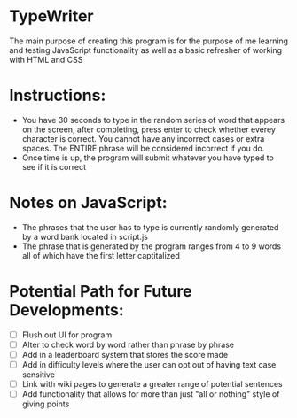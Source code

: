 # TypeWriter

The main purpose of creating this program is for the purpose of me learning and testing JavaScript functionality as well as a basic refresher of working with HTML and CSS

# Instructions:
 - You have 30 seconds to type in the random series of word that appears on the screen, after completing, press enter to check whether everey character is correct. You cannot have any incorrect cases or extra spaces. The ENTIRE phrase will be considered incorrect if you do.
 - Once time is up, the program will submit whatever you have typed to see if it is correct
 
 # Notes on JavaScript:
 - The phrases that the user has to type is currently randomly generated by a word bank located in script.js
 - The phrase that is generated by the program ranges from 4 to 9 words all of which have the first letter captitalized
 
 # Potential Path for Future Developments:
- [ ] Flush out UI for program
- [ ] Alter to check word by word rather than phrase by phrase
- [ ] Add in a leaderboard system that stores the score made
- [ ] Add in difficulty levels where the user can opt out of having text case sensitive
- [ ] Link with wiki pages to generate a greater range of potential sentences
- [ ] Add functionality that allows for more than just "all or nothing" style of giving points
